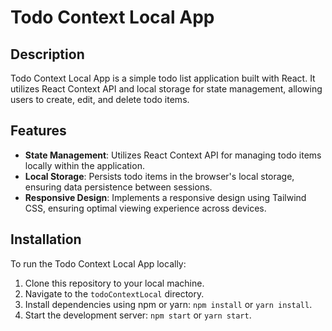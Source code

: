 # Todo Context Local App

## Description

Todo Context Local App is a simple todo list application built with React. It utilizes React Context API and local storage for state management, allowing users to create, edit, and delete todo items.

## Features

- **State Management**: Utilizes React Context API for managing todo items locally within the application.
- **Local Storage**: Persists todo items in the browser's local storage, ensuring data persistence between sessions.
- **Responsive Design**: Implements a responsive design using Tailwind CSS, ensuring optimal viewing experience across devices.

## Installation

To run the Todo Context Local App locally:

1. Clone this repository to your local machine.
2. Navigate to the `todoContextLocal` directory.
3. Install dependencies using npm or yarn: `npm install` or `yarn install`.
4. Start the development server: `npm start` or `yarn start`.
